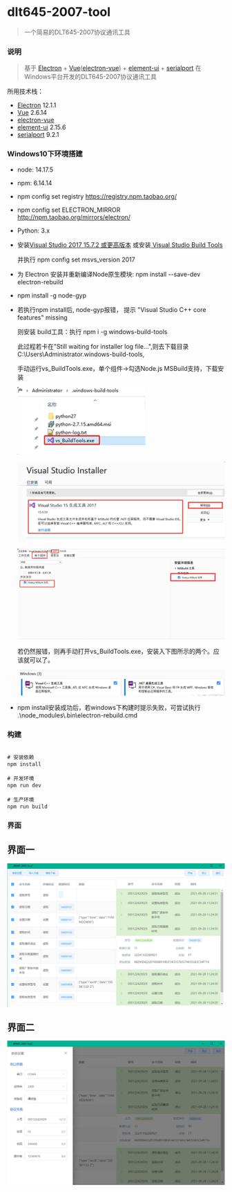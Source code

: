 # dlt645-2007-tool

> 一个简易的DLT645-2007协议通讯工具


### 说明

> 基于 [Electron](https://github.com/electron/electron) + [Vue](https://github.com/vuejs/vue)([electron-vue](https://github.com/SimulatedGREG/electron-vue)) + [element-ui](https://github.com/ElemeFE/element) + [serialport](https://github.com/serialport/node-serialport) 在Windows平台开发的DLT645-2007协议通讯工具

所用技术栈：

- [Electron](https://github.com/electron/electron) 12.1.1
- [Vue](https://github.com/vuejs/vue) 2.6.14
- [electron-vue](https://github.com/SimulatedGREG/electron-vue)
- [element-ui](https://github.com/ElemeFE/element) 2.15.6
- [serialport](https://github.com/serialport/node-serialport) 9.2.1


### Windows10下环境搭建
- node: 14.17.5
- npm: 6.14.14
- npm config set registry https://registry.npm.taobao.org/
- npm config set ELECTRON_MIRROR http://npm.taobao.org/mirrors/electron/
- Python: 3.x
- 安装[Visual Studio 2017 15.7.2 或更高版本](https://visualstudio.microsoft.com/zh-hans/vs/) 或安装[ Visual Studio Build Tools](https://visualstudio.microsoft.com/thank-you-downloading-visual-studio/?sku=BuildTools)

	并执行 npm config set msvs_version 2017
- 为 Electron 安装并重新编译Node原生模块: npm install --save-dev electron-rebuild 

- npm install -g node-gyp

- 若执行npm install后, node-gyp报错， 提示 "Visual Studio C++ core features" missing 

	则安装 build工具：执行 npm i -g windows-build-tools
	
	此过程若卡在"Still waiting for installer log file...",则去下载目录C:\Users\Administrator\.windows-build-tools,
	
	手动运行vs_BuildTools.exe，单个组件->勾选Node.js MSBuild支持，下载安装
	
	![界面截图](./imgs/buildTool.png)
	
	![界面截图](./imgs/VSInstaller.png)
	
	![界面截图](./imgs/MSBuild.png)
	
	若仍然报错，则再手动打开vs_BuildTools.exe，安装入下图所示的两个。应该就可以了。
	
	![界面截图](./imgs/ENV.png)
	
- npm install安装成功后，若windows下构建时提示失败，可尝试执行 .\node_modules\\.bin\electron-rebuild.cmd
### 构建

```

# 安装依赖
npm install

# 开发环境
npm run dev

# 生产环境
npm run build

```

### 界面

## 界面一

<div align="center">
	<img src="./imgs/main.jpg" alt="界面一" align=center />
</div>

## 界面二

<div align="center">
	<img src="./imgs/params.jpg" alt="界面二" align=center />
</div>
